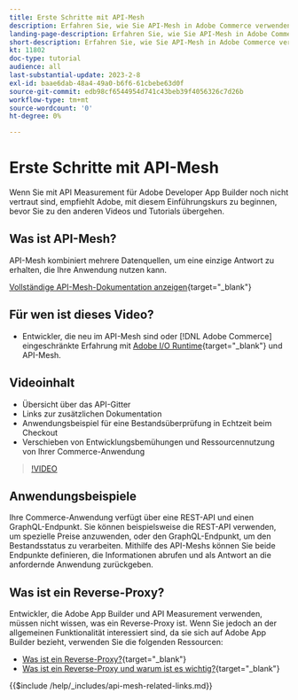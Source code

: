 ```yaml
---
title: Erste Schritte mit API-Mesh
description: Erfahren Sie, wie Sie API-Mesh in Adobe Commerce verwenden und [!DNL Adobe App Builder]. Erfahren Sie mehr über die Installation von Adobe App Builder, die Arbeit mit Projekten, die Erstellung eines grafischen Reverse-Proxy und vieles mehr.
landing-page-description: Erfahren Sie, wie Sie API-Mesh in Adobe Commerce verwenden und [!DNL Adobe App Builder]. Erfahren Sie mehr über die Installation von Adobe IO, die Arbeit mit Projekten, die Erstellung eines grafischen Reverse-Proxy und vieles mehr.
short-description: Erfahren Sie, wie Sie API-Mesh in Adobe Commerce verwenden und [!DNL Adobe App Builder]. Erfahren Sie mehr über die Installation von Adobe IO, die Arbeit mit Projekten, die Erstellung eines grafischen Reverse-Proxy und vieles mehr.
kt: 11802
doc-type: tutorial
audience: all
last-substantial-update: 2023-2-8
exl-id: baae6dab-48a4-49a0-b6f6-61cbebe63d0f
source-git-commit: edb98cf6544954d741c43beb39f4056326c7d26b
workflow-type: tm+mt
source-wordcount: '0'
ht-degree: 0%

---
```


# Erste Schritte mit API-Mesh

Wenn Sie mit API Measurement für Adobe Developer App Builder noch nicht vertraut sind, empfiehlt Adobe, mit diesem Einführungskurs zu beginnen, bevor Sie zu den anderen Videos und Tutorials übergehen.

## Was ist API-Mesh?

API-Mesh kombiniert mehrere Datenquellen, um eine einzige Antwort zu erhalten, die Ihre Anwendung nutzen kann.

[Vollständige API-Mesh-Dokumentation anzeigen](https://developer.adobe.com/graphql-mesh-gateway/gateway/overview/){target="_blank"}

## Für wen ist dieses Video?

* Entwickler, die neu im API-Mesh sind oder [!DNL Adobe Commerce] eingeschränkte Erfahrung mit [Adobe I/O Runtime](https://developer.adobe.com/runtime/docs/guides/overview/){target="_blank"} und API-Mesh.

## Videoinhalt

* Übersicht über das API-Gitter
* Links zur zusätzlichen Dokumentation
* Anwendungsbeispiel für eine Bestandsüberprüfung in Echtzeit beim Checkout
* Verschieben von Entwicklungsbemühungen und Ressourcennutzung von Ihrer Commerce-Anwendung

>[!VIDEO](https://video.tv.adobe.com/v/3417534?quality=12&learn=on)

## Anwendungsbeispiele

Ihre Commerce-Anwendung verfügt über eine REST-API und einen GraphQL-Endpunkt. Sie können beispielsweise die REST-API verwenden, um spezielle Preise anzuwenden, oder den GraphQL-Endpunkt, um den Bestandsstatus zu verarbeiten. Mithilfe des API-Meshs können Sie beide Endpunkte definieren, die Informationen abrufen und als Antwort an die anfordernde Anwendung zurückgeben.

## Was ist ein Reverse-Proxy?

Entwickler, die Adobe App Builder und API Measurement verwenden, müssen nicht wissen, was ein Reverse-Proxy ist. Wenn Sie jedoch an der allgemeinen Funktionalität interessiert sind, da sie sich auf Adobe App Builder bezieht, verwenden Sie die folgenden Ressourcen:

* [Was ist ein Reverse-Proxy?](https://www.imperva.com/learn/performance/reverse-proxy/){target="_blank"}
* [Was ist ein Reverse-Proxy und warum ist es wichtig?](https://blog.hubspot.com/website/reverse-proxy){target="_blank"}

{{$include /help/_includes/api-mesh-related-links.md}}
